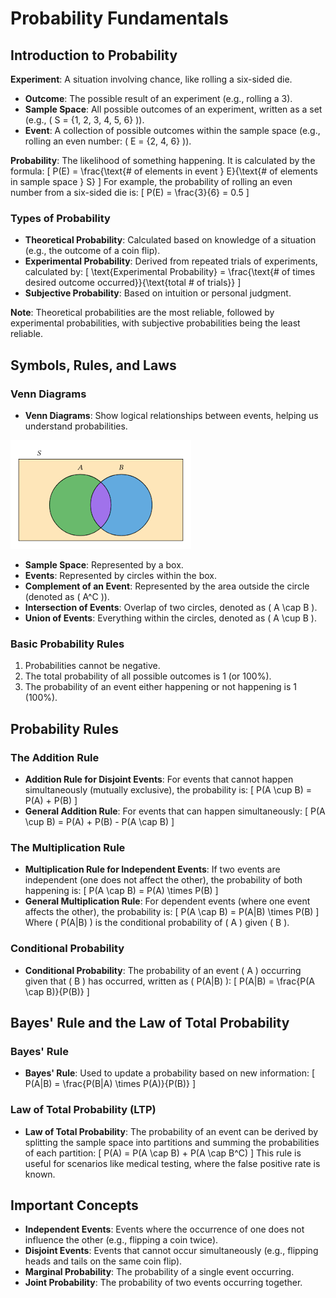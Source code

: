 # Probability Fundamentals

## Introduction to Probability

**Experiment**: A situation involving chance, like rolling a six-sided die.

- **Outcome**: The possible result of an experiment (e.g., rolling a 3).
- **Sample Space**: All possible outcomes of an experiment, written as a set (e.g., \( S = \{1, 2, 3, 4, 5, 6\} \)).
- **Event**: A collection of possible outcomes within the sample space (e.g., rolling an even number: \( E = \{2, 4, 6\} \)).

**Probability**: The likelihood of something happening. It is calculated by the formula:
\[
P(E) = \frac{\text{\# of elements in event } E}{\text{\# of elements in sample space } S}
\]
For example, the probability of rolling an even number from a six-sided die is:
\[
P(E) = \frac{3}{6} = 0.5
\]

### Types of Probability

- **Theoretical Probability**: Calculated based on knowledge of a situation (e.g., the outcome of a coin flip).
- **Experimental Probability**: Derived from repeated trials of experiments, calculated by:
  \[
  \text{Experimental Probability} = \frac{\text{\# of times desired outcome occurred}}{\text{total \# of trials}}
  \]
- **Subjective Probability**: Based on intuition or personal judgment.

**Note**: Theoretical probabilities are the most reliable, followed by experimental probabilities, with subjective probabilities being the least reliable.

## Symbols, Rules, and Laws

### Venn Diagrams

- **Venn Diagrams**: Show logical relationships between events, helping us understand probabilities.

![prob_vd](./assets/prob_venn_diag.png)

- **Sample Space**: Represented by a box.
- **Events**: Represented by circles within the box.
- **Complement of an Event**: Represented by the area outside the circle (denoted as \( A^C \)).
- **Intersection of Events**: Overlap of two circles, denoted as \( A \cap B \).
- **Union of Events**: Everything within the circles, denoted as \( A \cup B \).

### Basic Probability Rules

1. Probabilities cannot be negative.
2. The total probability of all possible outcomes is 1 (or 100%).
3. The probability of an event either happening or not happening is 1 (100%).

## Probability Rules

### The Addition Rule

- **Addition Rule for Disjoint Events**: For events that cannot happen simultaneously (mutually exclusive), the probability is:
  \[
  P(A \cup B) = P(A) + P(B)
  \]
- **General Addition Rule**: For events that can happen simultaneously:
  \[
  P(A \cup B) = P(A) + P(B) - P(A \cap B)
  \]

### The Multiplication Rule

- **Multiplication Rule for Independent Events**: If two events are independent (one does not affect the other), the probability of both happening is:
  \[
  P(A \cap B) = P(A) \times P(B)
  \]
- **General Multiplication Rule**: For dependent events (where one event affects the other), the probability is:
  \[
  P(A \cap B) = P(A|B) \times P(B)
  \]
  Where \( P(A|B) \) is the conditional probability of \( A \) given \( B \).

### Conditional Probability

- **Conditional Probability**: The probability of an event \( A \) occurring given that \( B \) has occurred, written as \( P(A|B) \):
  \[
  P(A|B) = \frac{P(A \cap B)}{P(B)}
  \]

## Bayes' Rule and the Law of Total Probability

### Bayes' Rule

- **Bayes' Rule**: Used to update a probability based on new information:
  \[
  P(A|B) = \frac{P(B|A) \times P(A)}{P(B)}
  \]

### Law of Total Probability (LTP)

- **Law of Total Probability**: The probability of an event can be derived by splitting the sample space into partitions and summing the probabilities of each partition:
  \[
  P(A) = P(A \cap B) + P(A \cap B^C)
  \]
  This rule is useful for scenarios like medical testing, where the false positive rate is known.

## Important Concepts

- **Independent Events**: Events where the occurrence of one does not influence the other (e.g., flipping a coin twice).
- **Disjoint Events**: Events that cannot occur simultaneously (e.g., flipping heads and tails on the same coin flip).
- **Marginal Probability**: The probability of a single event occurring.
- **Joint Probability**: The probability of two events occurring together.
